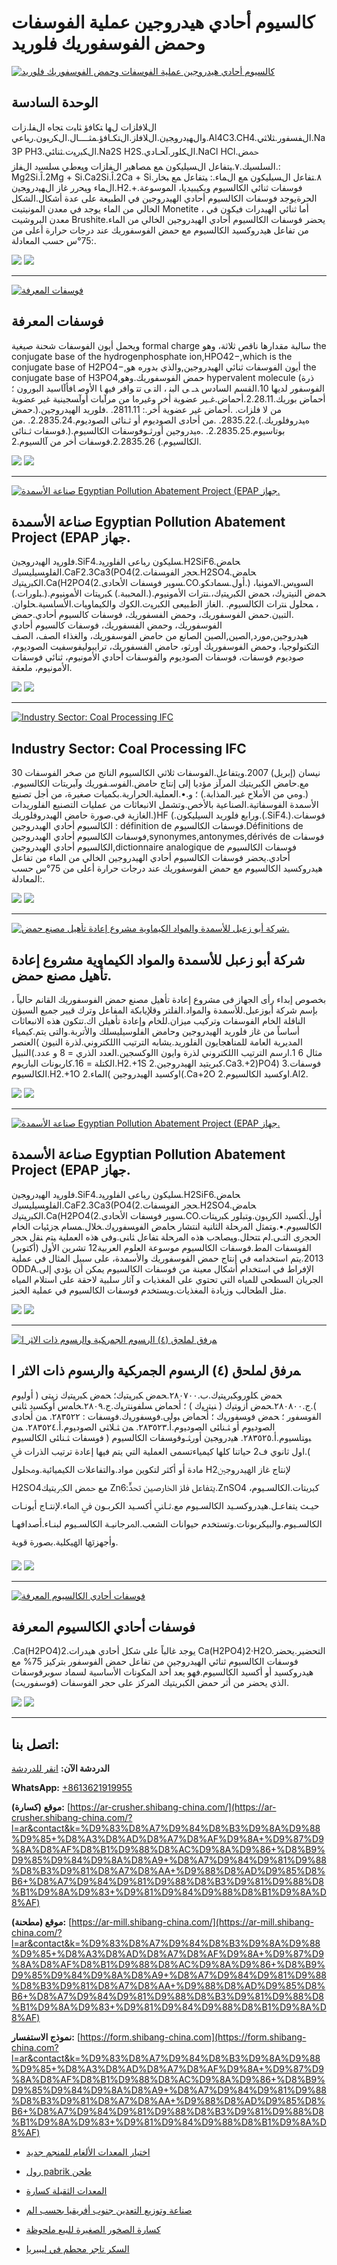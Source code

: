 # كالسيوم أحادي هيدروجين عملية الفوسفات وحمض الفوسفوريك فلوريد

<a href="https://swt.shibang-china.com/?l=ar&img&k=%D9%83%D8%A7%D9%84%D8%B3%D9%8A%D9%88%D9%85+%D8%A3%D8%AD%D8%A7%D8%AF%D9%8A+%D9%87%D9%8A%D8%AF%D8%B1%D9%88%D8%AC%D9%8A%D9%86+%D8%B9%D9%85%D9%84%D9%8A%D8%A9+%D8%A7%D9%84%D9%81%D9%88%D8%B3%D9%81%D8%A7%D8%AA+%D9%88%D8%AD%D9%85%D8%B6+%D8%A7%D9%84%D9%81%D9%88%D8%B3%D9%81%D9%88%D8%B1%D9%8A%D9%83+%D9%81%D9%84%D9%88%D8%B1%D9%8A%D8%AF" target="_blank">![كالسيوم أحادي هيدروجين عملية الفوسفات وحمض الفوسفوريك فلوريد](http://static.shibang-china.com/all-800x300/1137.jpg)</a>

## الوحدة السادسة
ﺍﻝﻼﻓﻠﺯﺍﺕ ﻝﻬﺎ ﺘﻜﺎﻓﺅ ﺜﺎﺒﺕ ﺘﺠﺎﻩ ﺍﻝﻔﻠ.ﺯﺍﺕ ﻭﺍﻝﻬﻴﺩﺭﻭﺠﻴﻥ.ﺍﻝﻼﻓﻠﺯ.ﺍﻝﺘﻜـﺎﻓﺅ.ﻤﺜــــﺎل.ﺍﻝﻜﺭﺒﻭﻥ.ﺭﺒﺎﻋﻲ.Al4C3.CH4.ﺍﻝﻔﺴﻔﻭﺭ.ﺜﻼﺜﻲ.Na3P PH3.ﺍﻝﻜﺒﺭﻴﺕ.ﺜﻨﺎﺌﻲ.Na2S H2S.ﺍﻝﻜﻠﻭﺭ.ﺁﺤـﺎﺩﻱ.NaCl HCl.ﲪﺾ ﺍﻟﺴﻠﺴﻴﻚ.٧.ﻴﺘﻔﺎﻋل ﺍﻝﺴﻴﻠﻴﻜﻭﻥ ﻤﻊ ﻤﺼﺎﻫﻴﺭ ﺍﻝﻔﻠﺯﺍﺕ ﻭﻴﻌﻁﻲ ﺴﻠﺴﻴﺩ ﺍﻝﻔﻠﺯ.: Mg2Si.Î.2Mg + Si.Ca2Si.Î.2Ca + Si.٨.ﺘﻔﺎﻋل ﺍﻝﺴﻴﻠﻴﻜﻭﻥ ﻤﻊ ﺍﻝﻤﺎﺀ.: ﻴﺘﻔﺎﻋل ﻤﻊ ﺒﺨﺎﺭ ﺍﻝﻤﺎﺀ ﻭﻴﺤﺭﺭ ﻏﺎﺯ ﺍﻝﻬﻴﺩﺭﻭﺠﻴﻥ.H2.+.فوسفات ثنائي الكالسيوم ويكيبيديا، الموسوعة الحرةيوجد فوسفات الكالسيوم أحادي الهيدروجين في الطبيعة على عدة أشكال.الشكل الخالي من الماء يوجد في معدن المونيتيت Monetite ، أما ثنائي الهيدرات فيكون في معدن البروشيت Brushite.يحضر فوسفات الكالسيوم أحادي الهيدروجين الخالي من الماء من تفاعل هيدروكسيد الكالسيوم مع حمض الفوسفوريك عند درجات حرارة أعلى من 75°س حسب المعادلة:.


<a href="https://whatsapp.shibangsoft.com/WhatsApp.php" target="_blank" title="WhatsApp">![](http://static.shibang-china.com/icon/whatsapp.png)</a> <a href="https://swt.shibang-china.com/?l=ar&icon&k=%D9%83%D8%A7%D9%84%D8%B3%D9%8A%D9%88%D9%85+%D8%A3%D8%AD%D8%A7%D8%AF%D9%8A+%D9%87%D9%8A%D8%AF%D8%B1%D9%88%D8%AC%D9%8A%D9%86+%D8%B9%D9%85%D9%84%D9%8A%D8%A9+%D8%A7%D9%84%D9%81%D9%88%D8%B3%D9%81%D8%A7%D8%AA+%D9%88%D8%AD%D9%85%D8%B6+%D8%A7%D9%84%D9%81%D9%88%D8%B3%D9%81%D9%88%D8%B1%D9%8A%D9%83+%D9%81%D9%84%D9%88%D8%B1%D9%8A%D8%AF" target="_blank">![](http://static.shibang-china.com/icon/chat-ar.png)</a>

---

<a href="https://swt.shibang-china.com/?l=ar&img&k=%D9%83%D8%A7%D9%84%D8%B3%D9%8A%D9%88%D9%85+%D8%A3%D8%AD%D8%A7%D8%AF%D9%8A+%D9%87%D9%8A%D8%AF%D8%B1%D9%88%D8%AC%D9%8A%D9%86+%D8%B9%D9%85%D9%84%D9%8A%D8%A9+%D8%A7%D9%84%D9%81%D9%88%D8%B3%D9%81%D8%A7%D8%AA+%D9%88%D8%AD%D9%85%D8%B6+%D8%A7%D9%84%D9%81%D9%88%D8%B3%D9%81%D9%88%D8%B1%D9%8A%D9%83+%D9%81%D9%84%D9%88%D8%B1%D9%8A%D8%AF" target="_blank">![فوسفات المعرفة](http://static.shibang-china.com/all-800x300/522.jpg)</a>

## فوسفات المعرفة
ويحمل أيون الفوسفات شحنة صيغية formal charge سالبة مقدارها ناقص ثلاثة، وهو the conjugate base of the hydrogenphosphate ion,HPO42−,which is the conjugate base of H2PO4−,أيون الفوسفات ثنائي الهيدروجين,والذي بدوره هو the conjugate base of H3PO4,حمض الفوسفوريك.وهو hypervalent molecule (ذرة الفوسفور لديها 10.ﺍﻟﻘﺴﻢ ﺍﻟﺴﺎﺩﺱ ﺪـ ﻰ اﻟﺒﻨ ، اﻟﺘ ﻰ ﺗﺘ ﻮاﻓﺮ ﻓﻴﻬ ﺎ اﻷوﺻ ﺎفأآﺎﺳﻴﺪ اﻟﺒﻮرون ؛ أﺣﻤﺎض ﺑﻮرﻳﻚ.2.28.11.أﺣﻤﺎض.ﻏـﻴﺮ ﻋﻀﻮﻳﺔ أﺧﺮ وﻏﻴﺮهﺎ ﻣﻦ ﻣﺮآﺒﺎت أوآﺴﺠﻴﻨﻴﺔ ﻏﻴﺮ ﻋﻀﻮﻳﺔ ﻣﻦ ﻻ ﻓﻠﺰات. .أﺣﻤﺎض ﻏﻴﺮ ﻋﻀﻮﻳﺔ أﺧﺮ.: 2811.11. .ﻓﻠﻮرﻳﺪ اﻟﻬﻴﺪروﺟﻴﻦ.(.ﺣﻤﺾ هﻴﺪروﻓﻠﻮرﻳﻚ.).2835.22. .ﻣﻦ أﺣﺎدى اﻟﺼﻮدﻳﻮم أو ﺛـﻨﺎﺋﻰ اﻟﺼﻮدﻳﻮم.2.2835.24. .ﻣﻦ ﺑﻮﺗﺎﺳﻴﻮم.2.2835.25. .هﻴﺪروﺟﻴﻦ أورﺛـﻮﻓﻮﺳﻔﺎت اﻟﻜﺎﻟﺴﻴﻮم.(.ﻓﻮﺳﻔﺎت ﺛـﻨﺎﺋﻰ اﻟﻜﺎﻟﺴﻴﻮم.) 2.2835.26.ﻓﻮﺳﻔﺎت أﺧﺮ ﻣﻦ آﺎﻟﺴﻴﻮم.2.


<a href="https://whatsapp.shibangsoft.com/WhatsApp.php" target="_blank" title="WhatsApp">![](http://static.shibang-china.com/icon/whatsapp.png)</a> <a href="https://swt.shibang-china.com/?l=ar&icon&k=%D9%83%D8%A7%D9%84%D8%B3%D9%8A%D9%88%D9%85+%D8%A3%D8%AD%D8%A7%D8%AF%D9%8A+%D9%87%D9%8A%D8%AF%D8%B1%D9%88%D8%AC%D9%8A%D9%86+%D8%B9%D9%85%D9%84%D9%8A%D8%A9+%D8%A7%D9%84%D9%81%D9%88%D8%B3%D9%81%D8%A7%D8%AA+%D9%88%D8%AD%D9%85%D8%B6+%D8%A7%D9%84%D9%81%D9%88%D8%B3%D9%81%D9%88%D8%B1%D9%8A%D9%83+%D9%81%D9%84%D9%88%D8%B1%D9%8A%D8%AF" target="_blank">![](http://static.shibang-china.com/icon/chat-ar.png)</a>

---

<a href="https://swt.shibang-china.com/?l=ar&img&k=%D9%83%D8%A7%D9%84%D8%B3%D9%8A%D9%88%D9%85+%D8%A3%D8%AD%D8%A7%D8%AF%D9%8A+%D9%87%D9%8A%D8%AF%D8%B1%D9%88%D8%AC%D9%8A%D9%86+%D8%B9%D9%85%D9%84%D9%8A%D8%A9+%D8%A7%D9%84%D9%81%D9%88%D8%B3%D9%81%D8%A7%D8%AA+%D9%88%D8%AD%D9%85%D8%B6+%D8%A7%D9%84%D9%81%D9%88%D8%B3%D9%81%D9%88%D8%B1%D9%8A%D9%83+%D9%81%D9%84%D9%88%D8%B1%D9%8A%D8%AF" target="_blank">![صناعة الأسمدة Egyptian Pollution Abatement Project (EPAP جهاز.](http://static.shibang-china.com/all-800x300/589.jpg)</a>

## صناعة الأسمدة Egyptian Pollution Abatement Project (EPAP جهاز.
ﻓﻠﻭﺭﻴﺩ ﺍﻟﻬﻴﺩﺭﻭﺠﻴﻥ.SiF4.ﺴﻠﻴﻜﻭﻥ ﺭﺒﺎﻋﻰ ﺍﻟﻔﻠﻭﺭﻴﺩ.H2SiF6.ﺤﺎﻤﺽ ﺍﻟﻔﻠﻭﺴﻴﻠﻴﺴﻴﻙ.CaF2.3Ca3(PO4(2.ﺤﺠﺭ ﺍﻟﻔﻭﺴﻔﺎﺕ.H2SO4.ﺤﺎﻤﺽ ﺍﻟﻜﺒﺭﻴﺘﻴﻙ.Ca(H2PO4(2.ﺴﻭﺒﺭ ﻓﻭﺴﻔﺎﺕ ﺍﻷﺤﺎﺩﻯ.CO.ﺃﻭل.ﺴﻤﺎﺩﻜﻭ.) ﺍﻟﺴﻭﻴﺱ.ﺍﻻﻤﻭﻨﻴﺎ، ﺤﻤﺽ ﺍﻟﻨﻴﺘﺭﻴﻙ، ﺤﻤﺽ ﺍﻟﻜﺒﺭﻴﺘﻴﻙ،.ﻨﺘﺭﺍﺕ ﺍﻷﻤﻭﻨﻴﻭﻡ.(.ﺍﻟﻤﺤﺒﺒﺔ.) ﻜﺒﺭﻴﺘﺎﺕ ﺍﻷﻤﻭﻨﻴﻭﻡ.(.ﺒﻠﻭﺭﺍﺕ.) ، ﻤﺤﻠﻭل ﻨﺘﺭﺍﺕ ﺍﻟﻜﺎﻟﺴﻴﻭﻡ. .ﺍﻟﻐﺎﺯ ﺍﻟﻁﺒﻴﻌﻰ ﺍﻟﻜﺒﺭﻴﺕ.ﺍﻟﻜﻭﻙ ﻭﺍﻟﻜﻴﻤﺎﻭﻴﺎﺕ.ﺍﻷﺴﺎﺴﻴﺔ.ﺤﻠﻭﺍﻥ. .ﺍﻟﺘﺒﻴﻥ.حمض الفوسفوريك، وحمض الفسفوريك، فوسفات كالسيوم أحادي.حمض الفوسفوريك، وحمض الفسفوريك، فوسفات كالسيوم أحادي هيدروجين,مورد,الصين,الصين الصانع من حامض الفوسفوريك، والغذاء الصف، الصف التكنولوجيا، وحمض الفوسفوريك أورثو، حامض الفسفوريك، ترايبوليفوسفيت الصوديوم، صوديوم فوسفات، فوسفات الصوديوم والفوسفات أحادي الأمونيوم، ثنائي فوسفات الأمونيوم، ملعقة.


<a href="https://whatsapp.shibangsoft.com/WhatsApp.php" target="_blank" title="WhatsApp">![](http://static.shibang-china.com/icon/whatsapp.png)</a> <a href="https://swt.shibang-china.com/?l=ar&icon&k=%D9%83%D8%A7%D9%84%D8%B3%D9%8A%D9%88%D9%85+%D8%A3%D8%AD%D8%A7%D8%AF%D9%8A+%D9%87%D9%8A%D8%AF%D8%B1%D9%88%D8%AC%D9%8A%D9%86+%D8%B9%D9%85%D9%84%D9%8A%D8%A9+%D8%A7%D9%84%D9%81%D9%88%D8%B3%D9%81%D8%A7%D8%AA+%D9%88%D8%AD%D9%85%D8%B6+%D8%A7%D9%84%D9%81%D9%88%D8%B3%D9%81%D9%88%D8%B1%D9%8A%D9%83+%D9%81%D9%84%D9%88%D8%B1%D9%8A%D8%AF" target="_blank">![](http://static.shibang-china.com/icon/chat-ar.png)</a>

---

<a href="https://swt.shibang-china.com/?l=ar&img&k=%D9%83%D8%A7%D9%84%D8%B3%D9%8A%D9%88%D9%85+%D8%A3%D8%AD%D8%A7%D8%AF%D9%8A+%D9%87%D9%8A%D8%AF%D8%B1%D9%88%D8%AC%D9%8A%D9%86+%D8%B9%D9%85%D9%84%D9%8A%D8%A9+%D8%A7%D9%84%D9%81%D9%88%D8%B3%D9%81%D8%A7%D8%AA+%D9%88%D8%AD%D9%85%D8%B6+%D8%A7%D9%84%D9%81%D9%88%D8%B3%D9%81%D9%88%D8%B1%D9%8A%D9%83+%D9%81%D9%84%D9%88%D8%B1%D9%8A%D8%AF" target="_blank">![Industry Sector: Coal Processing IFC](http://static.shibang-china.com/all-800x300/243.jpg)</a>

## Industry Sector: Coal Processing IFC
30 نيسان (إبريل) 2007.وﻳﺘﻔﺎﻋﻞ.اﻟﻔﻮﺳﻔﺎت ﺛﻼﺛﻲ اﻟﻜﺎﻟﺴﻴﻮم اﻟﻨﺎﺗﺞ ﻣﻦ ﺻﺨﺮ اﻟﻔﻮﺳﻔﺎت ﻣﻊ.ﺣﺎﻣﺾ اﻟﻜﺒﺮﻳﺘﻴﻚ اﻟﻤﺮآﺰ ﻣﺆدﻳﺎ إﻟﻰ إﻧﺘﺎج ﺣﺎﻣﺾ.اﻟﻔﻮﺳ.ﻔﻮرﻳﻚ وآﺒﺮﻳﺘﺎت اﻟﻜﺎﻟﺴﻴﻮم.(.وهﻲ ﻣﻦ اﻷﻣﻼح ﻏﻴﺮ.اﻟﻤﺬاﺑﺔ.) ؛ و.•.اﻟﻌﻤﻠﻴﺔ.اﻟﺤﺮارﻳﺔ.ﺑﻜﻤﻴﺎت ﺻﻐﻴﺮة، ﻣﻦ أﺟﻞ ﺗﺼﻨﻴﻊ اﻷﺳﻤﺪة اﻟﻔﻮﺳﻔﺎﺗﻴﺔ.اﻟﺼﻨﺎﻋﻴﺔ ﺑﺎﻷﺧﺺ.وﺗﺸﻤﻞ اﻻﻧﺒﻌﺎﺛﺎت ﻣﻦ ﻋﻤﻠﻴﺎت اﻟﺘﺼﻨﻴﻊ اﻟﻔﻠﻮرﻳﺪات اﻟﻐﺎزﻳﺔ ﻓﻲ.ﺻﻮرة ﺣﺎﻣﺾ اﻟﻬﻴﺪروﻓﻠﻮرﻳﻚ.)HF (.وراﺑﻊ ﻓﻠﻮرﻳﺪ اﻟﺴﻴﻠﻴﻜﻮن.(.SiF4.).فوسفات الكالسيوم أحادي الهيدروجين : définition de فوسفات الكالسيوم.Définitions de فوسفات الكالسيوم أحادي الهيدروجين,synonymes,antonymes,dérivés de فوسفات الكالسيوم أحادي الهيدروجين,dictionnaire analogique de فوسفات الكالسيوم أحادي.يحضر فوسفات الكالسيوم أحادي الهيدروجين الخالي من الماء من تفاعل هيدروكسيد الكالسيوم مع حمض الفوسفوريك عند درجات حرارة أعلى من 75°س حسب المعادلة:.


<a href="https://whatsapp.shibangsoft.com/WhatsApp.php" target="_blank" title="WhatsApp">![](http://static.shibang-china.com/icon/whatsapp.png)</a> <a href="https://swt.shibang-china.com/?l=ar&icon&k=%D9%83%D8%A7%D9%84%D8%B3%D9%8A%D9%88%D9%85+%D8%A3%D8%AD%D8%A7%D8%AF%D9%8A+%D9%87%D9%8A%D8%AF%D8%B1%D9%88%D8%AC%D9%8A%D9%86+%D8%B9%D9%85%D9%84%D9%8A%D8%A9+%D8%A7%D9%84%D9%81%D9%88%D8%B3%D9%81%D8%A7%D8%AA+%D9%88%D8%AD%D9%85%D8%B6+%D8%A7%D9%84%D9%81%D9%88%D8%B3%D9%81%D9%88%D8%B1%D9%8A%D9%83+%D9%81%D9%84%D9%88%D8%B1%D9%8A%D8%AF" target="_blank">![](http://static.shibang-china.com/icon/chat-ar.png)</a>

---

<a href="https://swt.shibang-china.com/?l=ar&img&k=%D9%83%D8%A7%D9%84%D8%B3%D9%8A%D9%88%D9%85+%D8%A3%D8%AD%D8%A7%D8%AF%D9%8A+%D9%87%D9%8A%D8%AF%D8%B1%D9%88%D8%AC%D9%8A%D9%86+%D8%B9%D9%85%D9%84%D9%8A%D8%A9+%D8%A7%D9%84%D9%81%D9%88%D8%B3%D9%81%D8%A7%D8%AA+%D9%88%D8%AD%D9%85%D8%B6+%D8%A7%D9%84%D9%81%D9%88%D8%B3%D9%81%D9%88%D8%B1%D9%8A%D9%83+%D9%81%D9%84%D9%88%D8%B1%D9%8A%D8%AF" target="_blank">![شركة أبو زعبل للأسمدة والمواد الكيماوية مشروع إعادة تأهيل مصنع حمض.](http://static.shibang-china.com/all-800x300/410.jpg)</a>

## شركة أبو زعبل للأسمدة والمواد الكيماوية مشروع إعادة تأهيل مصنع حمض.
بخصوص إبداء رأى الجهاز فى مشروع إعادة تأهيل مصنع حمض الفوسفوريك القانم حالياً ، بإسم شركة أبوزعبل.للأسمدة والمواد.الفلتر وقلإيابكة المفاعل وترك قيير جميع السيؤن الناقلة الخام الفوسفات وتركيب ميزان.للخام وإعادة تأهيلن اك.تتكون هذه الانبعاثات أساساً من غاز فلوريد الهيدروجين وحامض الفلوسيليسلك والأتربة.والتى يتم.كيمياء المديرية العامة للمناهجايون الفلوريد.يشابه الترتيب االلكتروني.لذرة النيون )العنصر النبيل(.مثال 6 1.ارسم الترتيب االلكتروني لذرة وايون االوكسجين.العدد الذري = 8 و عدد الكتلة = 16.كاربونات الباريوم.H2.+1S 2.كبريتيد الهيدروجين.Ca3.+2)PO4) 3.فوسفات الكالسيوم.H2.+1O 2.اوكسيد الهيدروجين )الماء(.Ca+2O 2.اوكسيد الكالسيوم.Al2.


<a href="https://whatsapp.shibangsoft.com/WhatsApp.php" target="_blank" title="WhatsApp">![](http://static.shibang-china.com/icon/whatsapp.png)</a> <a href="https://swt.shibang-china.com/?l=ar&icon&k=%D9%83%D8%A7%D9%84%D8%B3%D9%8A%D9%88%D9%85+%D8%A3%D8%AD%D8%A7%D8%AF%D9%8A+%D9%87%D9%8A%D8%AF%D8%B1%D9%88%D8%AC%D9%8A%D9%86+%D8%B9%D9%85%D9%84%D9%8A%D8%A9+%D8%A7%D9%84%D9%81%D9%88%D8%B3%D9%81%D8%A7%D8%AA+%D9%88%D8%AD%D9%85%D8%B6+%D8%A7%D9%84%D9%81%D9%88%D8%B3%D9%81%D9%88%D8%B1%D9%8A%D9%83+%D9%81%D9%84%D9%88%D8%B1%D9%8A%D8%AF" target="_blank">![](http://static.shibang-china.com/icon/chat-ar.png)</a>

---

<a href="https://swt.shibang-china.com/?l=ar&img&k=%D9%83%D8%A7%D9%84%D8%B3%D9%8A%D9%88%D9%85+%D8%A3%D8%AD%D8%A7%D8%AF%D9%8A+%D9%87%D9%8A%D8%AF%D8%B1%D9%88%D8%AC%D9%8A%D9%86+%D8%B9%D9%85%D9%84%D9%8A%D8%A9+%D8%A7%D9%84%D9%81%D9%88%D8%B3%D9%81%D8%A7%D8%AA+%D9%88%D8%AD%D9%85%D8%B6+%D8%A7%D9%84%D9%81%D9%88%D8%B3%D9%81%D9%88%D8%B1%D9%8A%D9%83+%D9%81%D9%84%D9%88%D8%B1%D9%8A%D8%AF" target="_blank">![صناعة الأسمدة Egyptian Pollution Abatement Project (EPAP جهاز.](http://static.shibang-china.com/all-800x300/967.jpg)</a>

## صناعة الأسمدة Egyptian Pollution Abatement Project (EPAP جهاز.
ﻓﻠﻭﺭﻴﺩ ﺍﻟﻬﻴﺩﺭﻭﺠﻴﻥ.SiF4.ﺴﻠﻴﻜﻭﻥ ﺭﺒﺎﻋﻰ ﺍﻟﻔﻠﻭﺭﻴﺩ.H2SiF6.ﺤﺎﻤﺽ ﺍﻟﻔﻠﻭﺴﻴﻠﻴﺴﻴﻙ.CaF2.3Ca3(PO4(2.ﺤﺠﺭ ﺍﻟﻔﻭﺴﻔﺎﺕ.H2SO4.ﺤﺎﻤﺽ ﺍﻟﻜﺒﺭﻴﺘﻴﻙ.Ca(H2PO4(2.ﺴﻭﺒﺭ ﻓﻭﺴﻔﺎﺕ ﺍﻷﺤﺎﺩﻯ.CO.ﺃﻭل.ﺃﻜﺴﻴﺩ ﺍﻟﻜﺭﺒﻭﻥ.ﻭﺘﺒﻠﻭﺭ ﻜﺒﺭﻴﺘﺎﺕ ﺍﻟﻜﺎﻟﺴﻴﻭﻡ.•.ﻭﺘﻤﺜل ﺍﻟﻤﺭﺤﻠﺔ ﺍﻟﺜﺎﻨﻴﺔ ﺍﻨﺘﺸﺎﺭ ﺤﺎﻤﺽ ﺍﻟﻔﻭﺴﻔﻭﺭﻴﻙ.ﺨﻼل.ﻤﺴﺎﻡ ﺠﺯﺌﻴﺎﺕ ﺍﻟﺨﺎﻡ ﺍﻟﺤﺠﺭﻯ ﺍﻟﺘـﻰ.ﻟﻡ ﺘﺘﺤﻠل.ﻭﻴﺼﺎﺤﺏ ﻫﺫﻩ ﺍﻟﻤﺭﺤﻠﺔ ﺘﻔﺎﻋل ﺜﺎﻨﻰ.ﻭﻓﻰ ﻫﺫﻩ ﺍﻟﻌﻤﻠﻴﺔ ﻴﺘﻡ ﻨﻘل ﺤﺠﺭ ﺍﻟﻔﻭﺴﻔﺎﺕ ﺍﻟﻤﻁ.فوسفات الكالسيوم موسوعة العلوم العربية12 تشرين الأول (أكتوبر) 2013.يتم استخدامه في إنتاج حمض الفوسفوريك والأسمدة، على سبيل المثال في عملية ODDA.الإفراط في استخدام أشكال معينة من فوسفات الكالسيوم يمكن أن يؤدي إلى الجريان السطحي للمياه التي تحتوي على المغذيات و آثار سلبية لاحقة على استلام المياه مثل الطحالب وزيادة المغذيات.ويستخدم فوسفات الكالسيوم في عملية الخبز.


<a href="https://whatsapp.shibangsoft.com/WhatsApp.php" target="_blank" title="WhatsApp">![](http://static.shibang-china.com/icon/whatsapp.png)</a> <a href="https://swt.shibang-china.com/?l=ar&icon&k=%D9%83%D8%A7%D9%84%D8%B3%D9%8A%D9%88%D9%85+%D8%A3%D8%AD%D8%A7%D8%AF%D9%8A+%D9%87%D9%8A%D8%AF%D8%B1%D9%88%D8%AC%D9%8A%D9%86+%D8%B9%D9%85%D9%84%D9%8A%D8%A9+%D8%A7%D9%84%D9%81%D9%88%D8%B3%D9%81%D8%A7%D8%AA+%D9%88%D8%AD%D9%85%D8%B6+%D8%A7%D9%84%D9%81%D9%88%D8%B3%D9%81%D9%88%D8%B1%D9%8A%D9%83+%D9%81%D9%84%D9%88%D8%B1%D9%8A%D8%AF" target="_blank">![](http://static.shibang-china.com/icon/chat-ar.png)</a>

---

<a href="https://swt.shibang-china.com/?l=ar&img&k=%D9%83%D8%A7%D9%84%D8%B3%D9%8A%D9%88%D9%85+%D8%A3%D8%AD%D8%A7%D8%AF%D9%8A+%D9%87%D9%8A%D8%AF%D8%B1%D9%88%D8%AC%D9%8A%D9%86+%D8%B9%D9%85%D9%84%D9%8A%D8%A9+%D8%A7%D9%84%D9%81%D9%88%D8%B3%D9%81%D8%A7%D8%AA+%D9%88%D8%AD%D9%85%D8%B6+%D8%A7%D9%84%D9%81%D9%88%D8%B3%D9%81%D9%88%D8%B1%D9%8A%D9%83+%D9%81%D9%84%D9%88%D8%B1%D9%8A%D8%AF" target="_blank">![ﻤﺭﻓﻕ ﻟﻤﻠﺤﻕ (٤) ﺍﻟﺭﺴﻭﻡ ﺍﻟﺠﻤﺭﻜﻴﺔ ﻭﺍﻟﺭﺴﻭﻡ ﺫﺍﺕ ﺍﻻﺜﺭ ﺍ](http://static.shibang-china.com/all-800x300/411.jpg)</a>

## ﻤﺭﻓﻕ ﻟﻤﻠﺤﻕ (٤) ﺍﻟﺭﺴﻭﻡ ﺍﻟﺠﻤﺭﻜﻴﺔ ﻭﺍﻟﺭﺴﻭﻡ ﺫﺍﺕ ﺍﻻﺜﺭ ﺍ
ﺤﻤﺽ ﻜﻠﻭﺭﻭﻜﺒﺭﻴﺘﻴﻙ.ﺏ.٢٨٠٧٠٠.ﺤﻤﺽ ﻜﺒﺭﻴﺘﻴﻙ؛ ﺤﻤﺽ ﻜﺒﺭﻴﺘﻴﻙ ﺯﻴﺘﻰ ( ﺃﻭﻟﻴﻭﻡ ).ﺝ.٢٨٠٨٠٠.ﺤﻤﺽ ﺃﺯﻭﺘﻴﻙ ( ﻨﻴﺘﺭﻴﻙ ) ؛ ﺃﺤﻤﺎﺽ ﺴﻠﻔﻭﻨﺘﺭﻴﻙ.ﺝ.٢٨٠٩.ﺨﺎﻤﺱ ﺃﻭﻜﺴﻴﺩ ﺜﺎﻨﻰ ﺍﻟﻔﻭﺴﻔﻭﺭ ؛ ﺤﻤﺽ ﻓﻭﺴﻔﻭﺭﻴﻙ ؛ ﺃﺤﻤﺎﺽ ﺒﻭﻟﻰ.ﻓﻭﺴﻔﻭﺭﻴﻙ.ﻓﻭﺴﻔﺎﺕ : ٢٨٣٥٢٢. ﻤﻥ ﺃﺤﺎﺩﻯ ﺍﻟﺼﻭﺩﻴﻭﻡ ﺃﻭ ﺜـﻨﺎﺌﻰ ﺍﻟﺼﻭﺩﻴﻭﻡ.ﺃ.٢٨٣٥٢٣. ﻤﻥ ﺜـﻼﺜﻰ ﺍﻟﺼﻭﺩﻴﻭﻡ.ﺃ.٢٨٣٥٢٤. ﻤﻥ ﺒﻭﺘﺎﺴﻴﻭﻡ.ﺃ.٢٨٣٥٢٥. ﻫﻴﺩﺭﻭﺠﻴﻥ ﺃﻭﺭﺜـﻭﻓﻭﺴﻔﺎﺕ ﺍﻟﻜﺎﻟﺴﻴﻭﻡ ( ﻓﻭﺴﻔﺎﺕ ﺜـﻨﺎﺌﻰ ﺍﻟﻜﺎﻟﺴﻴﻭﻡ ).اول ثانوي ف2 حياتنا كلها كيمياءﺗﺴﻤﻰ ﺍﻟﻌﻤﻠﻴﺔ ﺍﻟﺘﻲ ﻳﺘﻢ ﻓﻴﻬﺎ ﺇﻋﺎﺩﺓ ﺗﺮﺗﻴﺐ ﺍﻟﺬﺭﺍﺕ ﰲ ﻣﺎﺩﺓ ﺃﻭ ﺃﻛﺜﺮ ﻟﺘﻜﻮﻳﻦ ﻣﻮﺍﺩ.ﻭﺍﻟﺘﻔﺎﻋﻼﺕ ﺍﻟﻜﻴﻤﻴﺎﺋﻴﺔ.ﻭﳏﻠﻮﻝ H2ﻹﻧﺘﺎﺝ ﻏﺎﺯ ﺍﳍﻴﺪﺭﻭﺟﲔ H2SO4ﻣﻊ ﲪﺾ ﺍﻟﻜﱪﻳﺘﻴﻚ Znﻳﺘﻔﺎﻋﻞ ﻓﻠﺰ ﺍﳋﺎﺭﺻﲔ ﲢﺪﱟ:6.ZnSO4 ﻛﱪﻳﺘﺎﺕ.ﺍﻟﻜﺎﻟﺴـﻴﻮﻡ، ﺣﻴـﺚ ﻳﺘﻔﺎﻋـﻞ.ﻫﻴﺪﺭﻭﻛﺴـﻴﺪ ﺍﻟﻜﺎﻟﺴـﻴﻮﻡ ﻣﻊ.ﺛـﺎﲏ ﺃﻛﺴـﻴﺪ ﺍﻟﻜﺮﺑـﻮﻥ ﰲ ﺍﳌﺎﺀ.ﻹﻧﺘـﺎﺝ ﺃﻳﻮﻧـﺎﺕ ﺍﻟﻜﺎﻟﺴـﻴﻮﻡ.ﻭﺍﻟﺒﻴﻜﺮﺑﻮﻧﺎﺕ.ﻭﺗﺴﺘﺨﺪﻡ ﺣﻴﻮﺍﻧﺎﺕ ﺍﻟﺸﻌﺐ.ﺍﳌﺮﺟﺎﻧﻴـﺔ ﺍﻟﻜﺎﻟﺴـﻴﻮﻡ ﻟﺒﻨـﺎﺀ.ﺃﺻﺪﺍﻓﻬـﺎ ﻭﺃﺟﻬﺰﲥﺎ ﺍﳍﻴﻜﻠﻴﺔ.ﺑﺼﻮﺭﺓ ﻗﻮﻳﺔ.


<a href="https://whatsapp.shibangsoft.com/WhatsApp.php" target="_blank" title="WhatsApp">![](http://static.shibang-china.com/icon/whatsapp.png)</a> <a href="https://swt.shibang-china.com/?l=ar&icon&k=%D9%83%D8%A7%D9%84%D8%B3%D9%8A%D9%88%D9%85+%D8%A3%D8%AD%D8%A7%D8%AF%D9%8A+%D9%87%D9%8A%D8%AF%D8%B1%D9%88%D8%AC%D9%8A%D9%86+%D8%B9%D9%85%D9%84%D9%8A%D8%A9+%D8%A7%D9%84%D9%81%D9%88%D8%B3%D9%81%D8%A7%D8%AA+%D9%88%D8%AD%D9%85%D8%B6+%D8%A7%D9%84%D9%81%D9%88%D8%B3%D9%81%D9%88%D8%B1%D9%8A%D9%83+%D9%81%D9%84%D9%88%D8%B1%D9%8A%D8%AF" target="_blank">![](http://static.shibang-china.com/icon/chat-ar.png)</a>

---

<a href="https://swt.shibang-china.com/?l=ar&img&k=%D9%83%D8%A7%D9%84%D8%B3%D9%8A%D9%88%D9%85+%D8%A3%D8%AD%D8%A7%D8%AF%D9%8A+%D9%87%D9%8A%D8%AF%D8%B1%D9%88%D8%AC%D9%8A%D9%86+%D8%B9%D9%85%D9%84%D9%8A%D8%A9+%D8%A7%D9%84%D9%81%D9%88%D8%B3%D9%81%D8%A7%D8%AA+%D9%88%D8%AD%D9%85%D8%B6+%D8%A7%D9%84%D9%81%D9%88%D8%B3%D9%81%D9%88%D8%B1%D9%8A%D9%83+%D9%81%D9%84%D9%88%D8%B1%D9%8A%D8%AF" target="_blank">![فوسفات أحادي الكالسيوم المعرفة](http://static.shibang-china.com/all-800x300/823.jpg)</a>

## فوسفات أحادي الكالسيوم المعرفة
.Ca(H2PO4)2.يوجد غالباً على شكل أحادي هيدرات Ca(H2PO4)2·H2O.التحضير.يحضر فوسفات الكالسيوم ثنائي الهيدروجين من تفاعل حمض الفوسفور بتركيز 75% مع هيدروكسيد أو أكسيد الكالسيوم.فهو يعد أحد المكونات الأساسية لسماد سوبرفوسفات الذي يحضر من أثر حمض الكبريتيك المركز على حجر الفوسفات (فوسفوريت).

<a href="https://whatsapp.shibangsoft.com/WhatsApp.php" target="_blank" title="WhatsApp">![](http://static.shibang-china.com/icon/whatsapp.png)</a> <a href="https://swt.shibang-china.com/?l=ar&icon&k=%D9%83%D8%A7%D9%84%D8%B3%D9%8A%D9%88%D9%85+%D8%A3%D8%AD%D8%A7%D8%AF%D9%8A+%D9%87%D9%8A%D8%AF%D8%B1%D9%88%D8%AC%D9%8A%D9%86+%D8%B9%D9%85%D9%84%D9%8A%D8%A9+%D8%A7%D9%84%D9%81%D9%88%D8%B3%D9%81%D8%A7%D8%AA+%D9%88%D8%AD%D9%85%D8%B6+%D8%A7%D9%84%D9%81%D9%88%D8%B3%D9%81%D9%88%D8%B1%D9%8A%D9%83+%D9%81%D9%84%D9%88%D8%B1%D9%8A%D8%AF" target="_blank">![](http://static.shibang-china.com/icon/chat-ar.png)</a>

---
## اتصل بنا:

**الدردشة الآن:** [انقر للدردشة](https://swt.shibang-china.com?l=ar&contact&k=%D9%83%D8%A7%D9%84%D8%B3%D9%8A%D9%88%D9%85+%D8%A3%D8%AD%D8%A7%D8%AF%D9%8A+%D9%87%D9%8A%D8%AF%D8%B1%D9%88%D8%AC%D9%8A%D9%86+%D8%B9%D9%85%D9%84%D9%8A%D8%A9+%D8%A7%D9%84%D9%81%D9%88%D8%B3%D9%81%D8%A7%D8%AA+%D9%88%D8%AD%D9%85%D8%B6+%D8%A7%D9%84%D9%81%D9%88%D8%B3%D9%81%D9%88%D8%B1%D9%8A%D9%83+%D9%81%D9%84%D9%88%D8%B1%D9%8A%D8%AF)

**WhatsApp:**  [+8613621919955](https://whatsapp.shibangsoft.com/WhatsApp.php)

**موقع (كسارة):** [https://ar-crusher.shibang-china.com/](https://ar-crusher.shibang-china.com/?l=ar&contact&k=%D9%83%D8%A7%D9%84%D8%B3%D9%8A%D9%88%D9%85+%D8%A3%D8%AD%D8%A7%D8%AF%D9%8A+%D9%87%D9%8A%D8%AF%D8%B1%D9%88%D8%AC%D9%8A%D9%86+%D8%B9%D9%85%D9%84%D9%8A%D8%A9+%D8%A7%D9%84%D9%81%D9%88%D8%B3%D9%81%D8%A7%D8%AA+%D9%88%D8%AD%D9%85%D8%B6+%D8%A7%D9%84%D9%81%D9%88%D8%B3%D9%81%D9%88%D8%B1%D9%8A%D9%83+%D9%81%D9%84%D9%88%D8%B1%D9%8A%D8%AF)

**موقع (مطحنة):** [https://ar-mill.shibang-china.com/](https://ar-mill.shibang-china.com/?l=ar&contact&k=%D9%83%D8%A7%D9%84%D8%B3%D9%8A%D9%88%D9%85+%D8%A3%D8%AD%D8%A7%D8%AF%D9%8A+%D9%87%D9%8A%D8%AF%D8%B1%D9%88%D8%AC%D9%8A%D9%86+%D8%B9%D9%85%D9%84%D9%8A%D8%A9+%D8%A7%D9%84%D9%81%D9%88%D8%B3%D9%81%D8%A7%D8%AA+%D9%88%D8%AD%D9%85%D8%B6+%D8%A7%D9%84%D9%81%D9%88%D8%B3%D9%81%D9%88%D8%B1%D9%8A%D9%83+%D9%81%D9%84%D9%88%D8%B1%D9%8A%D8%AF)

**نموذج الاستفسار:** [https://form.shibang-china.com](https://form.shibang-china.com?l=ar&contact&k=%D9%83%D8%A7%D9%84%D8%B3%D9%8A%D9%88%D9%85+%D8%A3%D8%AD%D8%A7%D8%AF%D9%8A+%D9%87%D9%8A%D8%AF%D8%B1%D9%88%D8%AC%D9%8A%D9%86+%D8%B9%D9%85%D9%84%D9%8A%D8%A9+%D8%A7%D9%84%D9%81%D9%88%D8%B3%D9%81%D8%A7%D8%AA+%D9%88%D8%AD%D9%85%D8%B6+%D8%A7%D9%84%D9%81%D9%88%D8%B3%D9%81%D9%88%D8%B1%D9%8A%D9%83+%D9%81%D9%84%D9%88%D8%B1%D9%8A%D8%AF)

* [اختيار المعدات الألغام للمنجم جديد](../29/%D8%A7%D8%AE%D8%AA%D9%8A%D8%A7%D8%B1%20%D8%A7%D9%84%D9%85%D8%B9%D8%AF%D8%A7%D8%AA%20%D8%A7%D9%84%D8%A3%D9%84%D8%BA%D8%A7%D9%85%20%D9%84%D9%84%D9%85%D9%86%D8%AC%D9%85%20%D8%AC%D8%AF%D9%8A%D8%AF.md)

* [رول pabrik طحن](../29/%D8%B1%D9%88%D9%84%20pabrik%20%D8%B7%D8%AD%D9%86.md)

* [المعدات الثقيلة كسارة](../30/%D8%A7%D9%84%D9%85%D8%B9%D8%AF%D8%A7%D8%AA%20%D8%A7%D9%84%D8%AB%D9%82%D9%8A%D9%84%D8%A9%20%D9%83%D8%B3%D8%A7%D8%B1%D8%A9.md)

* [صناعة وتوزيع التعدين جنوب أفريقيا بحسب الم](../26/%D8%B5%D9%86%D8%A7%D8%B9%D8%A9%20%D9%88%D8%AA%D9%88%D8%B2%D9%8A%D8%B9%20%D8%A7%D9%84%D8%AA%D8%B9%D8%AF%D9%8A%D9%86%20%D8%AC%D9%86%D9%88%D8%A8%20%D8%A3%D9%81%D8%B1%D9%8A%D9%82%D9%8A%D8%A7%20%D8%A8%D8%AD%D8%B3%D8%A8%20%D8%A7%D9%84%D9%85.md)

* [كسارة الصخور الصغيرة للبيع ملحوظة](../29/%D9%83%D8%B3%D8%A7%D8%B1%D8%A9%20%D8%A7%D9%84%D8%B5%D8%AE%D9%88%D8%B1%20%D8%A7%D9%84%D8%B5%D8%BA%D9%8A%D8%B1%D8%A9%20%D9%84%D9%84%D8%A8%D9%8A%D8%B9%20%D9%85%D9%84%D8%AD%D9%88%D8%B8%D8%A9.md)

* [السكر تاجر محطم في ليبيريا](../29/%D8%A7%D9%84%D8%B3%D9%83%D8%B1%20%D8%AA%D8%A7%D8%AC%D8%B1%20%D9%85%D8%AD%D8%B7%D9%85%20%D9%81%D9%8A%20%D9%84%D9%8A%D8%A8%D9%8A%D8%B1%D9%8A%D8%A7.md)
